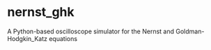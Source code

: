 # nernst_ghk
A Python-based oscilloscope simulator for the Nernst and Goldman-Hodgkin_Katz equations

